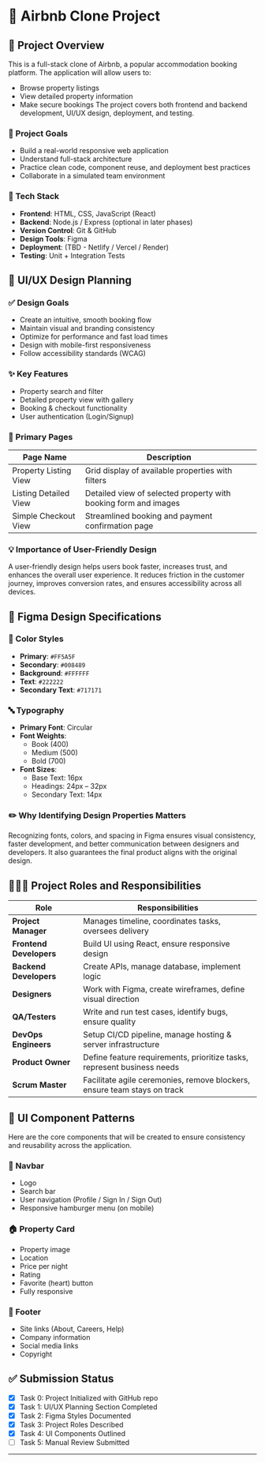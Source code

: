 # 🏡 Airbnb Clone Project
## 📌 Project Overview
This is a full-stack clone of Airbnb, a popular accommodation booking platform. The application will allow users to:
- Browse property listings
- View detailed property information
- Make secure bookings
The project covers both frontend and backend development, UI/UX design, deployment, and testing.
### 🎯 Project Goals
- Build a real-world responsive web application
- Understand full-stack architecture
- Practice clean code, component reuse, and deployment best practices
- Collaborate in a simulated team environment
### 🧰 Tech Stack
- **Frontend**: HTML, CSS, JavaScript (React)
- **Backend**: Node.js / Express (optional in later phases)
- **Version Control**: Git & GitHub
- **Design Tools**: Figma
- **Deployment**: (TBD - Netlify / Vercel / Render)
- **Testing**: Unit + Integration Tests

## 🎨 UI/UX Design Planning
### ✅ Design Goals
- Create an intuitive, smooth booking flow
- Maintain visual and branding consistency
- Optimize for performance and fast load times
- Design with mobile-first responsiveness
- Follow accessibility standards (WCAG)
### ✨ Key Features

- Property search and filter
- Detailed property view with gallery
- Booking & checkout functionality
- User authentication (Login/Signup)
### 📄 Primary Pages
| Page Name              | Description                                                              |
|------------------------|--------------------------------------------------------------------------|
| Property Listing View  | Grid display of available properties with filters                        |
| Listing Detailed View  | Detailed view of selected property with booking form and images          |
| Simple Checkout View   | Streamlined booking and payment confirmation page                        |

### 💡 Importance of User-Friendly Design

A user-friendly design helps users book faster, increases trust, and enhances the overall user experience. It reduces friction in the customer journey, improves conversion rates, and ensures accessibility across all devices.

## 🎨 Figma Design Specifications
### 🎨 Color Styles
- **Primary**: `#FF5A5F`
- **Secondary**: `#008489`
- **Background**: `#FFFFFF`
- **Text**: `#222222`
- **Secondary Text**: `#717171`

### 🔤 Typography
- **Primary Font**: Circular
- **Font Weights**:  
  - Book (400)  
  - Medium (500)  
  - Bold (700)
- **Font Sizes**:
  - Base Text: 16px
  - Headings: 24px – 32px
  - Secondary Text: 14px

### ✏️ Why Identifying Design Properties Matters
Recognizing fonts, colors, and spacing in Figma ensures visual consistency, faster development, and better communication between designers and developers. It also guarantees the final product aligns with the original design.

## 🧑🤝🧑 Project Roles and Responsibilities

| Role              | Responsibilities                                                                 |
|-------------------|-----------------------------------------------------------------------------------|
| **Project Manager**     | Manages timeline, coordinates tasks, oversees delivery                         |
| **Frontend Developers** | Build UI using React, ensure responsive design                                |
| **Backend Developers**  | Create APIs, manage database, implement logic                                 |
| **Designers**           | Work with Figma, create wireframes, define visual direction                   |
| **QA/Testers**          | Write and run test cases, identify bugs, ensure quality                       |
| **DevOps Engineers**    | Setup CI/CD pipeline, manage hosting & server infrastructure                  |
| **Product Owner**       | Define feature requirements, prioritize tasks, represent business needs       |
| **Scrum Master**        | Facilitate agile ceremonies, remove blockers, ensure team stays on track      |

## 🧩 UI Component Patterns
Here are the core components that will be created to ensure consistency and reusability across the application.

### 🧭 Navbar
- Logo
- Search bar
- User navigation (Profile / Sign In / Sign Out)
- Responsive hamburger menu (on mobile)
### 🏠 Property Card
- Property image
- Location
- Price per night
- Rating
- Favorite (heart) button
- Fully responsive

### 👣 Footer

- Site links (About, Careers, Help)
- Company information
- Social media links
- Copyright

## ✅ Submission Status

- [x] Task 0: Project Initialized with GitHub repo  
- [x] Task 1: UI/UX Planning Section Completed  
- [x] Task 2: Figma Styles Documented  
- [x] Task 3: Project Roles Described  
- [x] Task 4: UI Components Outlined  
- [ ] Task 5: Manual Review Submitted

---

